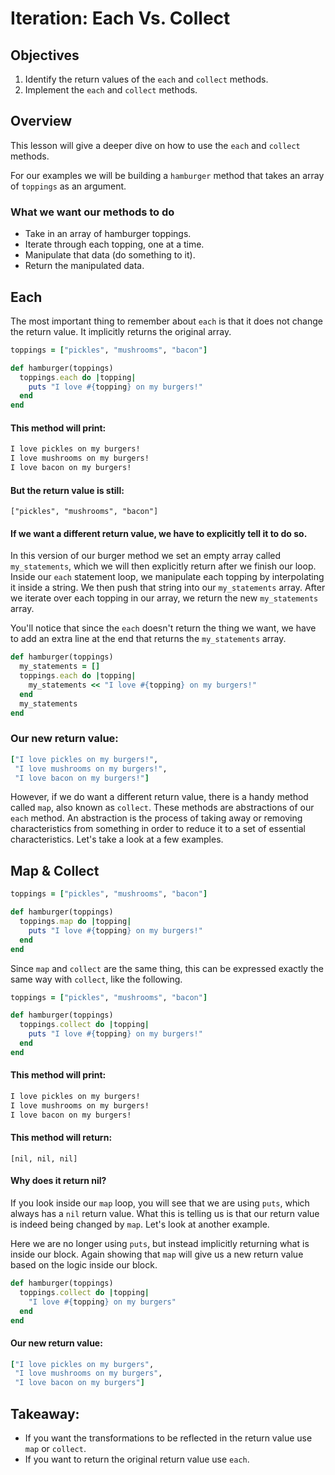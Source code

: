 # Iteration: Each Vs. Collect


## Objectives
1. Identify the return values of the `each` and `collect` methods.
2. Implement the `each` and `collect` methods.

## Overview
This lesson will give a deeper dive on how to use the `each` and `collect` methods.


For our examples we will be building a `hamburger` method that takes an array of `toppings` as an argument.

### What we want our methods to do
- Take in an array of hamburger toppings.
- Iterate through each topping, one at a time.
- Manipulate that data (do something to it).
- Return the manipulated data.

## Each
The most important thing to remember about `each` is that it does not change the return value. It implicitly returns the original array.

```ruby
toppings = ["pickles", "mushrooms", "bacon"]

def hamburger(toppings)
  toppings.each do |topping|
    puts "I love #{topping} on my burgers!"
  end
end
```
#### This method will print:

```ruby
I love pickles on my burgers!
I love mushrooms on my burgers!
I love bacon on my burgers!
```

#### But the return value is still:

`["pickles", "mushrooms", "bacon"]`

#### If we want a different return value, we have to explicitly tell it to do so.

In this version of our burger method we set an empty array called `my_statements`, which we will then explicitly return after we finish our loop.
Inside our `each` statement loop, we manipulate each topping by interpolating it inside a string. We then push that string into our `my_statements` array.
After we iterate over each topping in our array, we return the new `my_statements` array.

You'll notice that since the `each` doesn't return the thing we want, we have to add an extra line at the end that returns the `my_statements` array.

```ruby
def hamburger(toppings)
  my_statements = []
  toppings.each do |topping|
    my_statements << "I love #{topping} on my burgers!"
  end
  my_statements
end
```
### Our new return value:
```ruby
["I love pickles on my burgers!",
 "I love mushrooms on my burgers!",
 "I love bacon on my burgers!"]
```
However, if we do want a different return value, there is a handy method called `map`, also known as `collect`. These methods are abstractions of our `each` method. An abstraction is the process of taking away or removing characteristics from something in order to reduce it to a set of essential characteristics. Let's take a look at a few examples.


## Map & Collect

```ruby
toppings = ["pickles", "mushrooms", "bacon"]

def hamburger(toppings)
  toppings.map do |topping|
    puts "I love #{topping} on my burgers!"
  end
end
```
Since `map` and `collect` are the same thing, this can be expressed exactly the same way with `collect`, like the following.

```ruby
toppings = ["pickles", "mushrooms", "bacon"]

def hamburger(toppings)
  toppings.collect do |topping|
    puts "I love #{topping} on my burgers!"
  end
end
```

#### This method will print:
```ruby
I love pickles on my burgers!
I love mushrooms on my burgers!
I love bacon on my burgers!
```
#### This method will return:

`[nil, nil, nil]`

#### Why does it return nil?
If you look inside our `map` loop, you will see that we are using `puts`, which always has a `nil` return value. What this is telling us is that our return value is indeed being changed by `map`. Let's look at another example.

Here we are no longer using `puts`, but instead implicitly returning what is inside our block. Again showing that `map` will give us a new return value based on the logic inside our block.

```ruby
def hamburger(toppings)
  toppings.collect do |topping|
    "I love #{topping} on my burgers"
  end
end
```
#### Our new return value:

```ruby
["I love pickles on my burgers",
 "I love mushrooms on my burgers",
 "I love bacon on my burgers"]
```
## Takeaway:
- If you want the transformations to be reflected in the return value use `map` or `collect`.
- If you want to return the original return value use `each`.
